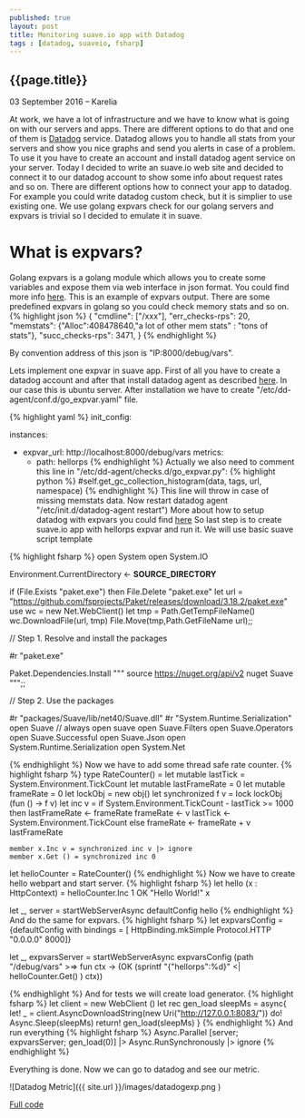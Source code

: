 ```yaml
--- 
published: true 
layout: post 
title: Monitoring suave.io app with Datadog 
tags : [datadog, suaveio, fsharp] 
--- 
```

 
 
## {{page.title}} 
 
 
 
 
<p class="meta">03 September 2016 &#8211; Karelia</p> 
 

At work, we have a lot of infrastructure and we have to know what is going on with our servers and apps.
There are different options to do that and one of them is [Datadog](https://www.datadoghq.com/) service.
Datadog allows you to handle all stats from your servers and show you nice graphs and send you alerts in case of a problem. 
To use it you have to create an account and install datadog agent service on your server.
Today I decided to write an suave.io web site and decided to connect it to our datadog account to show some info
about request rates and so on. There are different options how to connect your app to datadog.
For example you could write datadog custom check, but it is simplier to use existing one.
We use golang expvars check for our golang servers and expvars is trivial so I decided to emulate it in suave. 


# What is expvars? 
Golang expvars is a golang module which allows you to create some variables and expose them via web interface in json format.
You could find more info [here](https://golang.org/pkg/expvar/). This is an example of expvars output. There are some predefined expvars in golang so you could check memory stats and so on.
{% highlight json %} 
{
"cmdline": ["/xxx"],
"err_checks-rps": 20,
"memstats": {"Alloc":408478640,"a lot of other mem stats" : "tons of stats"},
"succ_checks-rps": 3471,
}
{% endhighlight %} 

By convention address of this json is "IP:8000/debug/vars".

Lets implement one expvar in suave app.
First of all you have to create a datadog account and after that install datadog agent as described [here](http://docs.datadoghq.com/guides/basic_agent_usage/).
In our case this is ubuntu server. After installation we have to create "/etc/dd-agent/conf.d/go_expvar.yaml" file.

{% highlight yaml %} 
init_config:

instances:
  - expvar_url: http://localhost:8000/debug/vars
    metrics:
       - path: hellorps
{% endhighlight %} 
Actually we also need to comment this line in  "/etc/dd-agent/checks.d/go_expvar.py": 
{% highlight python %} 
#self.get_gc_collection_histogram(data, tags, url, namespace)
{% endhighlight %} 
This line will throw in case of missing memstats data.
Now restart datadog agent "/etc/init.d/datadog-agent restart")
More about how to setup datadog with expvars you could find [here](https://www.datadoghq.com/blog/instrument-go-apps-expvar-datadog/)
So last step is to create suave.io app with hellorps expvar and run it.
We will use basic suave script template

{% highlight fsharp %} 
open System
open System.IO

Environment.CurrentDirectory <- __SOURCE_DIRECTORY__
 
if (File.Exists "paket.exe") then
    File.Delete "paket.exe"
let url = "https://github.com/fsprojects/Paket/releases/download/3.18.2/paket.exe"
use wc = new Net.WebClient()
let tmp = Path.GetTempFileName()
wc.DownloadFile(url, tmp)
File.Move(tmp,Path.GetFileName url);;
 
// Step 1. Resolve and install the packages
 
#r "paket.exe"
 
Paket.Dependencies.Install """
source https://nuget.org/api/v2
nuget Suave
""";;
 
// Step 2. Use the packages
 
#r "packages/Suave/lib/net40/Suave.dll"
#r "System.Runtime.Serialization"
open Suave // always open suave
open Suave.Filters
open Suave.Operators
open Suave.Successful
open Suave.Json
open System.Runtime.Serialization
open System.Net

{% endhighlight %} 
Now we have to add some thread safe rate counter.
{% highlight fsharp %} 
type RateCounter() = 
    let mutable lastTick = System.Environment.TickCount
    let mutable lastFrameRate = 0
    let mutable frameRate = 0
    let lockObj = new obj()
    let synchronized f v = lock lockObj (fun () -> f v)
    let inc v = 
            if System.Environment.TickCount - lastTick >= 1000 
            then
                lastFrameRate <- frameRate
                frameRate <- v
                lastTick <- System.Environment.TickCount
            else
                frameRate <- frameRate + v
            lastFrameRate
    

    member x.Inc v = synchronized inc v |> ignore
    member x.Get () = synchronized inc 0

let helloCounter = RateCounter() 
{% endhighlight %} 
Now we have to create hello webpart and start server.
{% highlight fsharp %} 
let hello (x : HttpContext) =
      helloCounter.Inc 1 
      OK "Hello World!" x

let _, server = startWebServerAsync defaultConfig hello
{% endhighlight %} 
And do the same for expvars.
{% highlight fsharp %} 
let expvarsConfig = {defaultConfig with bindings = 
            [ HttpBinding.mkSimple  Protocol.HTTP "0.0.0.0" 8000]}

let _, expvarsServer = startWebServerAsync expvarsConfig (path "/debug/vars" 
                        >=> fun ctx -> (OK (sprintf "{\"hellorps\":%d}" 
                        <| helloCounter.Get() ) ctx))

{% endhighlight %} 
And for tests we will create load generator.
{% highlight fsharp %} 
let client = new WebClient ()
let rec gen_load sleepMs = async{
    let! _ = client.AsyncDownloadString(new Uri("http://127.0.0.1:8083/"))
    do! Async.Sleep(sleepMs)
    return! gen_load(sleepMs) 
}
{% endhighlight %} 
And run everything
{% highlight fsharp %} 
Async.Parallel [server; expvarsServer; gen_load(0)] 
    |> Async.RunSynchronously 
    |> ignore
{% endhighlight %} 

Everything is done. Now we can go to datadog and see our metric.

![Datadog Metric]({{ site.url }}/images/datadogexp.png )

[Full code](https://gist.github.com/hodzanassredin/cdb0c1ff5b11b81fd8e5bd0fa8d975a8)


